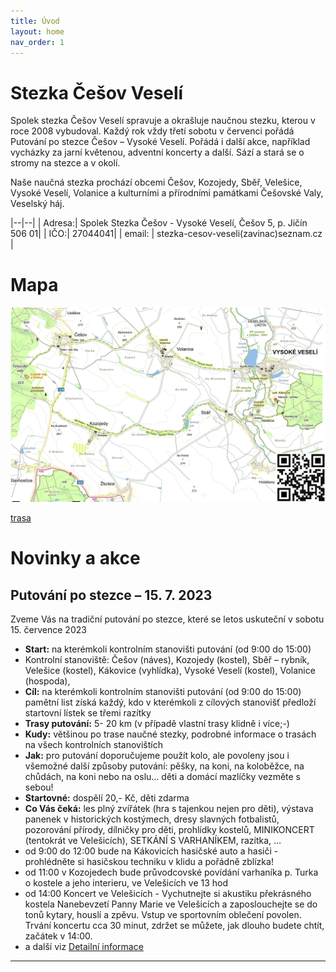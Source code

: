 ```yaml
---
title: Úvod
layout: home
nav_order: 1
---
```


# Stezka Češov Veselí

Spolek stezka Češov Veselí spravuje a okrašluje naučnou stezku, kterou v roce 2008 vybudoval. Každý rok vždy třetí sobotu v červenci pořádá Putování po stezce Češov – Vysoké Veselí. Pořádá i další akce, například vycházky za jarní květenou, adventní koncerty a další. Sází a stará se o stromy na stezce a v okolí. 

Naše naučná stezka prochází obcemi Češov, Kozojedy, Sběř, Velešice, Vysoké Veselí, Volanice a kulturními a přírodními památkami Češovské Valy, Veselský háj.


|--|--|
| Adresa:| Spolek Stezka Češov - Vysoké Veselí, Češov 5, p. Jičín 506 01|
| IČO:| 27044041|
| email: | stezka-cesov-veseli(zavinac)seznam.cz | 

# Mapa

![mapa](img/stezka-mapa.png)

[trasa](trasa.html)

# Novinky a akce

## Putování po stezce – 15. 7. 2023
Zveme Vás na tradiční putování po stezce, které se letos uskuteční v sobotu 15. července 2023
- **Start:** na kterémkoli kontrolním stanovišti putování (od 9:00 do 15:00)
- Kontrolní stanoviště: Češov (náves), Kozojedy (kostel), Sběř – rybník, Velešice (kostel), Kákovice (vyhlídka), Vysoké Veselí (kostel), Volanice (hospoda), 
- **Cíl:**  na kterémkoli kontrolním stanovišti putování (od 9:00 do 15:00)
pamětní list získá každý, kdo v kterémkoli z cílových stanovišť předloží startovní lístek se třemi razítky
- **Trasy putování:** 5- 20 km (v případě vlastní trasy klidně i více;-)
- **Kudy:** většinou po trase naučné stezky, podrobné informace o trasách na všech kontrolních stanovištích
- **Jak:** pro putování doporučujeme použít kolo, ale povoleny jsou i všemožné další způsoby putování: pěšky, na koni, na koloběžce, na chůdách, na koni nebo na oslu… děti a domácí mazlíčky vezměte s sebou!
- **Startovné:** dospělí 20,- Kč, děti zdarma
- **Co Vás čeká:** les plný zvířátek (hra s tajenkou nejen pro děti), výstava panenek v historických kostýmech, dresy slavných fotbalistů, pozorování přírody, dílničky pro děti, prohlídky kostelů, MINIKONCERT (tentokrát ve Velešicích), SETKÁNÍ S VARHANÍKEM, razítka, …
- od 9:00 do 12:00 bude na Kákovicích hasičské auto a hasiči - prohlédněte si hasičskou techniku v klidu a pořádně zblízka!
- od 11:00 v Kozojedech bude průvodcovské povídání varhaníka p. Turka o kostele a jeho interieru, ve Velešicích ve 13 hod
- od 14:00 Koncert ve Velešicích - Vychutnejte si akustiku překrásného kostela Nanebevzetí Panny Marie ve Velešicích a zaposlouchejte se do tonů kytary, houslí a zpěvu. Vstup ve sportovním oblečení povolen. Trvání koncertu cca 30 minut, zdržet se můžete, jak dlouho budete chtít, začátek v 14:00.
- a další viz [Detailní informace](putovani.html)
----

[^1]: [It can take up to 10 minutes for changes to your site to publish after you push the changes to GitHub](https://docs.github.com/en/pages/setting-up-a-github-pages-site-with-jekyll/creating-a-github-pages-site-with-jekyll#creating-your-site).

[Just the Docs]: https://just-the-docs.github.io/just-the-docs/

